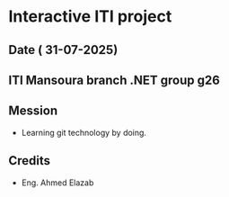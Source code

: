 # Interactive ITI project
## Date ( 31-07-2025)
## ITI Mansoura branch .NET group g26

## Mession
- Learning git technology by doing.

## Credits
- Eng. Ahmed Elazab
